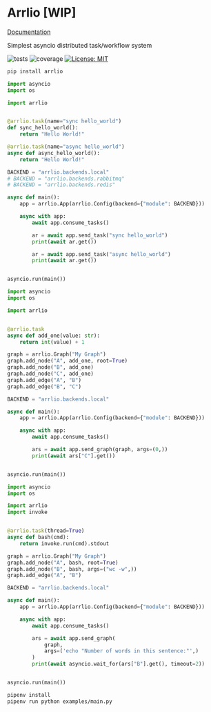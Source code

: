 # Arrlio [WIP]

[Documentation](https://levsh.github.io/arrlio)

Simplest asyncio distributed task/workflow system

![tests](https://github.com/levsh/arrlio/workflows/tests/badge.svg)
![coverage](https://img.shields.io/endpoint?url=https://gist.githubusercontent.com/levsh/727ed723ccaee0d5825513af6472e3a5/raw/coverage.json)
[![License: MIT](https://img.shields.io/badge/License-MIT-yellow.svg)](https://opensource.org/licenses/MIT)

```bash
pip install arrlio
```

```python
import asyncio
import os

import arrlio


@arrlio.task(name="sync hello_world")
def sync_hello_world():
    return "Hello World!"

@arrlio.task(name="async hello_world")
async def async_hello_world():
    return "Hello World!"

BACKEND = "arrlio.backends.local"
# BACKEND = "arrlio.backends.rabbitmq"
# BACKEND = "arrlio.backends.redis"

async def main():
    app = arrlio.App(arrlio.Config(backend={"module": BACKEND}))

    async with app:
        await app.consume_tasks()

        ar = await app.send_task("sync hello_world")
        print(await ar.get())

        ar = await app.send_task("async hello_world")
        print(await ar.get())


asyncio.run(main())
```

```python
import asyncio
import os

import arrlio


@arrlio.task
async def add_one(value: str):
    return int(value) + 1

graph = arrlio.Graph("My Graph")
graph.add_node("A", add_one, root=True)
graph.add_node("B", add_one)
graph.add_node("C", add_one)
graph.add_edge("A", "B")
graph.add_edge("B", "C")

BACKEND = "arrlio.backends.local"

async def main():
    app = arrlio.App(arrlio.Config(backend={"module": BACKEND}))

    async with app:
        await app.consume_tasks()

        ars = await app.send_graph(graph, args=(0,))
        print(await ars["C"].get())


asyncio.run(main())
```

```python
import asyncio
import os

import arrlio
import invoke


@arrlio.task(thread=True)
async def bash(cmd):
    return invoke.run(cmd).stdout

graph = arrlio.Graph("My Graph")
graph.add_node("A", bash, root=True)
graph.add_node("B", bash, args=("wc -w",))
graph.add_edge("A", "B")

BACKEND = "arrlio.backends.local"

async def main():
    app = arrlio.App(arrlio.Config(backend={"module": BACKEND}))

    async with app:
        await app.consume_tasks()

        ars = await app.send_graph(
            graph,
            args=('echo "Number of words in this sentence:"',)
        )
        print(await asyncio.wait_for(ars["B"].get(), timeout=2))


asyncio.run(main())
```

```bash
pipenv install
pipenv run python examples/main.py
```
